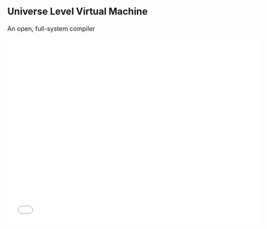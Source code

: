 ## Universe Level Virtual Machine
An open, full-system compiler

<iframe src="//slides.com/abrgr/h/embed" width="576" height="420" scrolling="no" frameborder="0" webkitallowfullscreen mozallowfullscreen allowfullscreen></iframe>
